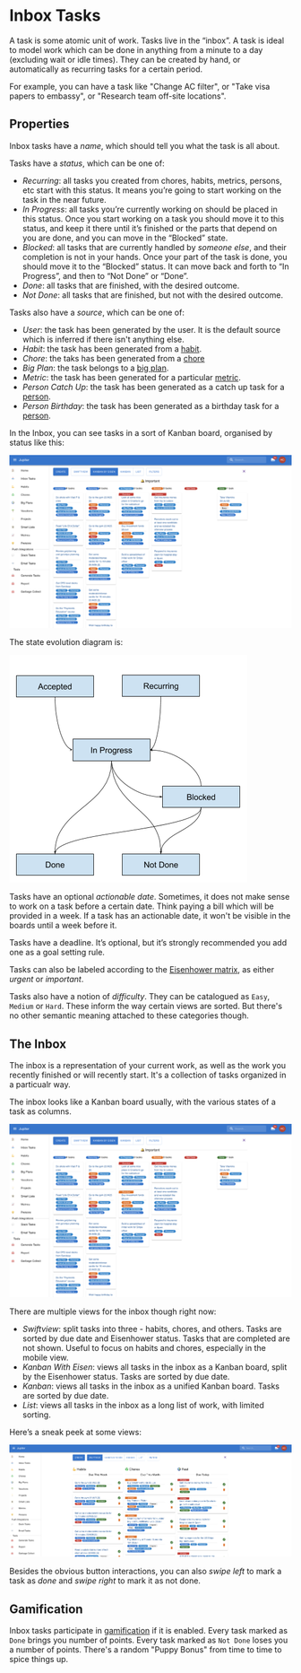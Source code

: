 # Inbox Tasks

A task is some atomic unit of work. Tasks live in the “inbox”. A task is ideal
to model work which can be done in anything from a minute to a day (excluding
wait or idle times). They can be created by hand, or automatically as recurring
tasks for a certain period.

For example, you can have a task like "Change AC filter", or "Take visa papers to
embassy", or "Research team off-site locations".

## Properties

Inbox tasks have a _name_, which should tell you what the task is all about.

Tasks have a _status_, which can be one of:

* _Recurring_: all tasks you created from chores, habits, metrics, persons, etc
  start with this status. It means you’re going to start working on the task in the
  near future.
* _In Progress_: all tasks you’re currently working on should be placed in this
  status. Once you start working on a task you should move it to this status, and
  keep it there until it’s finished or the parts that depend on you are done, and
  you can move in the “Blocked” state.
* _Blocked_: all tasks that are currently handled by _someone else_, and their
  completion is not in your hands. Once your part of the task is done, you should
  move it to the “Blocked” status. It can move back and forth to “In Progress”,
  and then to “Not Done” or “Done”.
* _Done_: all tasks that are finished, with the desired outcome.
* _Not Done_: all tasks that are finished, but not with the desired outcome.

Tasks also have a _source_, which can be one of:

* _User_: the task has been generated by the user. It is the default source which is
  inferred if there isn't anything else.
* _Habit_: the task has been generated from a [habit](habits.md).
* _Chore_: the taks has been generated from a [chore](chores.md)
* _Big Plan_: the task belongs to a [big plan](big-plans.md).
* _Metric_: the task has been generated for a particular [metric](metrics.md).
* _Person Catch Up_: the task has been generated as a catch up task for a [person](persons.md).
* _Person Birthday_: the task has been generated as a birthday task for a [person](persons.md).

In the Inbox, you can see tasks in a sort of Kanban board, organised by status like
this:

![Inbox image](../assets/index-inbox.png)

The state evolution diagram is:

![Task states](../assets/concepts-task-states.png)

Tasks have an optional _actionable date_. Sometimes, it does not make sense to work
on a task before a certain date. Think paying a bill which will be provided in a week. If a task
has an actionable date, it won't be visible in the boards until a week before it.

Tasks have a deadline. It’s optional, but it’s strongly recommended you add one
as a goal setting rule.

Tasks can also be labeled according to the [Eisenhower matrix](https://www.eisenhower.me/eisenhower-matrix/),
as either _urgent_ or _important_.

Tasks also have a notion of _difficulty_. They can be catalogued as `Easy`, `Medium` or `Hard`. These inform
the way certain views are sorted. But there's no other semantic meaning attached to these categories though.

## The Inbox

The inbox is a representation of your current work, as well as the work you recently
finished or will recently start. It's a collection of tasks organized in a particualr way.

The inbox looks like a Kanban board usually, with the various states of a task as
columns.

![Inbox image](../assets/index-inbox.png)

There are multiple views for the inbox though right now:

* _Swiftview_: split tasks into three - habits, chores, and others. Tasks are sorted by due date
  and Eisenhower status. Tasks that are completed are not shown. Useful to focus on habits and
  chores, especially in the mobile view.
* _Kanban With Eisen_: views all tasks in the inbox as a Kanban board, split by the Eisenhower status.
  Tasks are sorted by due date.
* _Kanban_: views all tasks in the inbox as a unified Kanban board. Tasks are sorted by due date.
* _List_: views all tasks in the inbox as a long list of work, with limited sorting.

Here’s a sneak peek at some views:

![Swiftview](../assets/inbox-tasks-swiftview.png)

Besides the obvious button interactions, you can also _swipe left_ to mark a task as _done_ and
_swipe right_ to mark it as not done.

## Gamification

Inbox tasks participate in [gamification](gamification.md) if it is enabled. Every task
marked as `Done` brings you number of points. Every task marked as `Not Done` loses you a number
of points. There's a random "Puppy Bonus" from time to time to spice things up.
